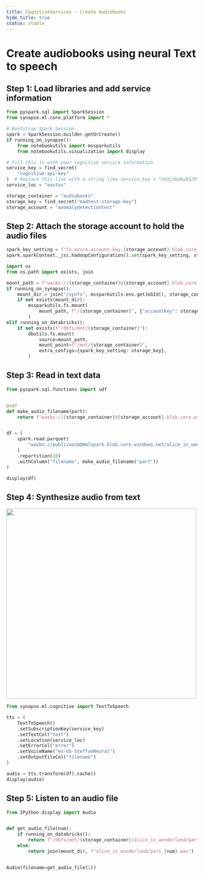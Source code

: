 ```yaml
---
title: CognitiveServices - Create Audiobooks
hide_title: true
status: stable
---
```

# Create audiobooks using neural Text to speech

## Step 1: Load libraries and add service information


```python
from pyspark.sql import SparkSession
from synapse.ml.core.platform import *

# Bootstrap Spark Session
spark = SparkSession.builder.getOrCreate()
if running_on_synapse():
    from notebookutils import mssparkutils
    from notebookutils.visualization import display

# Fill this in with your cognitive service information
service_key = find_secret(
    "cognitive-api-key"
)  # Replace this line with a string like service_key = "dddjnbdkw9329"
service_loc = "eastus"

storage_container = "audiobooks"
storage_key = find_secret("madtest-storage-key")
storage_account = "anomalydetectiontest"
```

## Step 2: Attach the storage account to hold the audio files


```python
spark_key_setting = f"fs.azure.account.key.{storage_account}.blob.core.windows.net"
spark.sparkContext._jsc.hadoopConfiguration().set(spark_key_setting, storage_key)
```


```python
import os
from os.path import exists, join

mount_path = f"wasbs://{storage_container}@{storage_account}.blob.core.windows.net/"
if running_on_synapse():
    mount_dir = join("/synfs", mssparkutils.env.getJobId(), storage_container)
    if not exists(mount_dir):
        mssparkutils.fs.mount(
            mount_path, f"/{storage_container}", {"accountKey": storage_key}
        )
elif running_on_databricks():
    if not exists(f"/dbfs/mnt/{storage_container}"):
        dbutils.fs.mount(
            source=mount_path,
            mount_point=f"/mnt/{storage_container}",
            extra_configs={spark_key_setting: storage_key},
        )
```

## Step 3: Read in text data


```python
from pyspark.sql.functions import udf


@udf
def make_audio_filename(part):
    return f"wasbs://{storage_container}@{storage_account}.blob.core.windows.net/alice_in_wonderland/part_{part}.wav"


df = (
    spark.read.parquet(
        "wasbs://publicwasb@mmlspark.blob.core.windows.net/alice_in_wonderland.parquet"
    )
    .repartition(10)
    .withColumn("filename", make_audio_filename("part"))
)

display(df)
```

## Step 4: Synthesize audio from text

<div>
<img src="https://marhamilresearch4.blob.core.windows.net/gutenberg-public/Notebook/NeuralTTS_hero.jpeg" width="500" />
</div>


```python
from synapse.ml.cognitive import TextToSpeech

tts = (
    TextToSpeech()
    .setSubscriptionKey(service_key)
    .setTextCol("text")
    .setLocation(service_loc)
    .setErrorCol("error")
    .setVoiceName("en-US-SteffanNeural")
    .setOutputFileCol("filename")
)

audio = tts.transform(df).cache()
display(audio)
```

## Step 5: Listen to an audio file


```python
from IPython.display import Audio


def get_audio_file(num):
    if running_on_databricks():
        return f"/dbfs/mnt/{storage_container}/alice_in_wonderland/part_{num}.wav"
    else:
        return join(mount_dir, f"alice_in_wonderland/part_{num}.wav")


Audio(filename=get_audio_file(1))
```

